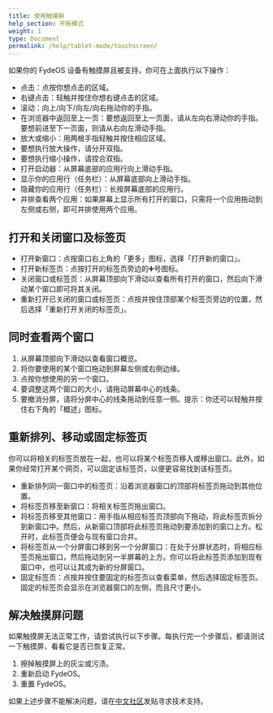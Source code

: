 ```yaml
---
title: 使用触摸屏
help_section: 平板模式
weight: 1
type: Document
permalink: /help/tablet-mode/touchscreen/
---
```


如果你的 FydeOS 设备有触摸屏且被支持，你可在上面执行以下操作：

- 点击：点按你想点击的区域。
- 右键点击：轻触并按住你想右键点击的区域。
- 滚动：向上/向下/向左/向右拖动你的手指。
- 在浏览器中返回至上一页：要想返回至上一页面，请从左向右滑动你的手指。要想前进至下一页面，则请从右向左滑动手指。
- 放大或缩小：用两根手指轻触并按住相应区域。
- 要想执行放大操作，请分开双指。
- 要想执行缩小操作，请捏合双指。
- 打开启动器：从屏幕底部的应用行向上滑动手指。
- 显示你的应用行（任务栏）：从屏幕底部向上滑动手指。
- 隐藏你的应用行（任务栏）：长按屏幕底部的应用行。
- 并排查看两个应用：如果屏幕上显示所有打开的窗口，只需将一个应用拖动到左侧或右侧，即可并排使用两个应用。

## 打开和关闭窗口及标签页
- 打开新窗口：点按窗口右上角的「更多」图标，选择「打开新的窗口」。
- 打开新标签页：点按打开的标签页旁边的➕号图标。
- 关闭窗口或标签页：从屏幕顶部向下滑动以查看所有打开的窗口，然后向下滑动某个窗口即可将其关闭。
- 重新打开已关闭的窗口或标签页：点按并按住顶部某个标签页旁边的位置，然后选择「重新打开关闭的标签页」。

## 同时查看两个窗口
1. 从屏幕顶部向下滑动以查看窗口概览。
2. 将你要使用的某个窗口拖动到屏幕左侧或右侧边缘。
3. 点按你想使用的另一个窗口。
4. 要调整这两个窗口的大小，请拖动屏幕中心的线条。
5. 要撤消分屏，请将分屏中心的线条拖动到任意一侧。提示：你还可以轻触并按住右下角的「概述」图标。

## 重新排列、移动或固定标签页

你可以将相关的标签页放在一起，也可以将某个标签页移入或移出窗口。此外，如果你经常打开某个网页，可以固定该标签页，以便更容易找到该标签页。
- 重新排列同一窗口中的标签页：沿着浏览器窗口的顶部将标签页拖动到其他位置。
- 将标签页移至新窗口：将相关标签页拖出窗口。
- 将标签页移至其他窗口：用手指从相应标签页顶部向下拖动，将此标签页拆分到新窗口中。然后，从新窗口顶部将此标签页拖动到要添加到的窗口上方。松开时，此标签页便会与现有窗口合并。
- 将标签页从一个分屏窗口移到另一个分屏窗口：在处于分屏状态时，将相应标签页拖出窗口，然后拖动到另一半屏幕的上方。你可以将此标签页添加到现有窗口中，也可以让其成为新的分屏窗口。
- 固定标签页：点按并按住要固定的标签页以查看菜单，然后选择固定标签页。固定的标签页会显示在浏览器窗口的左侧，而且尺寸更小。

## 解决触摸屏问题

如果触摸屏无法正常工作，请尝试执行以下步骤。每执行完一个步骤后，都请测试一下触摸屏，看看它是否已恢复正常。
1. 擦掉触摸屏上的灰尘或污渍。
2. 重新启动 FydeOS。
3. 重置 FydeOS。

如果上述步骤不能解决问题，请在[中文社区](https://fydeos.com/community/)发贴寻求技术支持。
